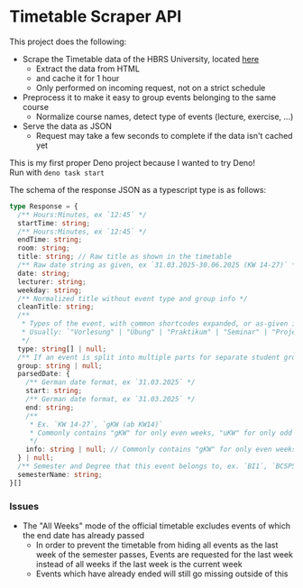 # Timetable Scraper API

This project does the following:

- Scrape the Timetable data of the HBRS University, located
  [here](https://eva2.inf.h-brs.de/stundenplan/)
  - Extract the data from HTML
  - and cache it for 1 hour
  - Only performed on incoming request, not on a strict schedule
- Preprocess it to make it easy to group events belonging to the same course
  - Normalize course names, detect type of events (lecture, exercise, ...)
- Serve the data as JSON
  - Request may take a few seconds to complete if the data isn't cached yet

This is my first proper Deno project because I wanted to try Deno!\
Run with `deno task start`

The schema of the response JSON as a typescript type is as follows:

```ts
type Response = {
  /** Hours:Minutes, ex `12:45` */
  startTime: string;
  /** Hours:Minutes, ex `12:45` */
  endTime: string;
  room: string;
  title: string; // Raw title as shown in the timetable
  /** Raw date string as given, ex `31.03.2025-30.06.2025 (KW 14-27)` */
  date: string;
  lecturer: string;
  weekday: string;
  /** Normalized title without event type and group info */ 
  cleanTitle: string; 
  /**
   * Types of the event, with common shortcodes expanded, or as-given in case of unknown type.  
   * Usually: `"Vorlesung" | "Übung" | "Praktikum" | "Seminar" | "Projekt"`  
   */
  type: string[] | null;
  /** If an event is split into multiple parts for separate student groups, which group is this event for? */
  group: string | null;
  parsedDate: {
    /** German date format, ex `31.03.2025` */
    start: string;
    /** German date format, ex `31.03.2025` */
    end: string;
    /** 
     * Ex. `KW 14-27`, `gKW (ab KW14)`
     * Commonly contains "gKW" for only even weeks, "uKW" for only odd weeks.
     */
    info: string | null; // Commonly contains "gKW" for only even weeks, "uKW" for only odd weeks
  } | null;
  /** Semester and Degree that this event belongs to, ex. `BI1`, `BCSP5` */
  semesterName: string;
}[]
```

### Issues

- The "All Weeks" mode of the official timetable excludes events of which the
  end date has already passed
  - In order to prevent the timetable from hiding all events as the last week of
    the semester passes, Events are requested for the last week instead of all
    weeks if the last week is the current week
  - Events which have already ended will still go missing outside of this
